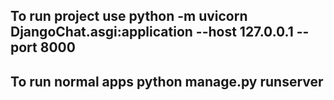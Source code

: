 <h2>To run project use python -m uvicorn DjangoChat.asgi:application --host 127.0.0.1 --port 8000</h2>
<h2>To run normal apps python manage.py runserver</h2>
